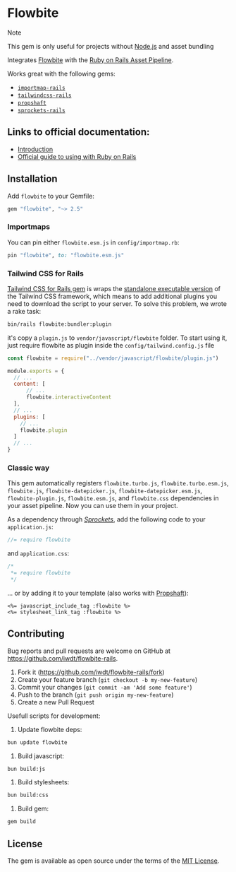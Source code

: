 # Flowbite

> [!NOTE]
> This gem is only useful for projects without [Node.js](https://nodejs.org/en) and asset bundling

Integrates [Flowbite](https://github.com/themesberg/flowbite) with the [Ruby on Rails Asset Pipeline](https://guides.rubyonrails.org/asset_pipeline.html).

Works great with the following gems:
* [`importmap-rails`](https://github.com/rails/importmap-rails)
* [`tailwindcss-rails`](https://github.com/rails/tailwindcss-rails)
* [`propshaft`](https://github.com/rails/propshaft)
* [`sprockets-rails`](https://github.com/rails/sprockets-rails)

## Links to official documentation:
- [Introduction](https://flowbite.com/docs/getting-started/introduction/)
- [Official guide to using with Ruby on Rails](https://flowbite.com/docs/getting-started/rails/)

## Installation

Add `flowbite` to your Gemfile:

```ruby
gem "flowbite", "~> 2.5"
```

### Importmaps
You can pin either `flowbite.esm.js` in `config/importmap.rb`:

```ruby
pin "flowbite", to: "flowbite.esm.js"
```

### Tailwind CSS for Rails

[Tailwind CSS for Rails gem](https://github.com/rails/tailwindcss-rails) is wraps the [standalone executable version](https://tailwindcss.com/blog/standalone-cli) of the Tailwind CSS framework, which means to add additional plugins you need to download the script to your server. To solve this problem, we wrote a rake task:

```bash
bin/rails flowbite:bundler:plugin
```

it's copy a `plugin.js` to `vendor/javascript/flowbite` folder. To start using it, just require flowbite as plugin inside the `config/tailwind.config.js` file

```js
const flowbite = require("../vendor/javascript/flowbite/plugin.js")

module.exports = {
  // ...
  content: [
      // ...
      flowbite.interactiveContent
  ],
  // ...
  plugins: [
    // ...
    flowbite.plugin
  ]
  // ...
}
```

### Classic way

This gem automatically registers `flowbite.turbo.js`, `flowbite.turbo.esm.js`, `flowbite.js`, `flowbite-datepicker.js`, `flowbite-datepicker.esm.js`, `flowbite-plugin.js`, `flowbite.esm.js`, and `flowbite.css` dependencies in your asset pipeline. Now you can use them in your project.

As a dependency through [*Sprockets*](https://github.com/rails/sprockets-rails), add the following code to your `application.js`:

```js
//= require flowbite
```

and `application.css`:

```css
/*
 *= require flowbite
 */
```

... or by adding it to your template (also works with [Propshaft](https://github.com/rails/propshaft)):

```erb
<%= javascript_include_tag :flowbite %>
<%= stylesheet_link_tag :flowbite %>
```

## Contributing
Bug reports and pull requests are welcome on GitHub at https://github.com/iwdt/flowbite-rails.

1. Fork it (https://github.com/iwdt/flowbite-rails/fork)
1. Create your feature branch (`git checkout -b my-new-feature`)
1. Commit your changes (`git commit -am 'Add some feature'`)
1. Push to the branch (`git push origin my-new-feature`)
1. Create a new Pull Request

Usefull scripts for development:
1. Update flowbite deps:

```bash
bun update flowbite
```

1. Build javascript:

```bash
bun build:js
```

1. Build stylesheets:

```bash
bun build:css
```

1. Build gem:
```bash
gem build
```

## License
The gem is available as open source under the terms of the [MIT License](https://opensource.org/licenses/MIT).
